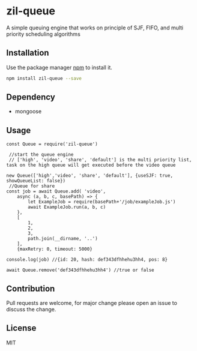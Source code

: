 # zil-queue
A simple queuing engine that works on principle of SJF, FIFO, and multi priority scheduling algorithms

## Installation
Use the package manager [npm](https://www.npmjs.com) to install it.

```bash
npm install zil-queue --save
```

## Dependency
- mongoose

## Usage

```node
const Queue = require('zil-queue')

 //start the queue engine
 // ['high', 'video', 'share', 'default'] is the multi priority list, task on the high queue will get executed before the video queue

new Queue(['high','video', 'share', 'default'], {useSJF: true, showQueueList: false})
 //Queue for share
const job = await Queue.add( 'video',
    async (a, b, c, basePath) => {
        let ExampleJob = require(basePath+'/job/exampleJob.js')
        await ExampleJob.run(a, b, c)
    },
    [
        1, 
        2, 
        3, 
        path.join(__dirname, '..')
    ],
    {maxRetry: 0, timeout: 5000}

console.log(job) //{id: 20, hash: def343dfhhehu3hh4, pos: 8}

await Queue.remove('def343dfhhehu3hh4') //true or false
```
   
## Contribution
Pull requests are welcome, for major change please open an issue to discuss the change.

## License
MIT